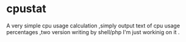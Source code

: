 # cpustat
A very simple cpu usage calculation ,simply output text of cpu usage percentages ,two version writing by shell/php
I'm just workinig on it .
